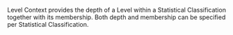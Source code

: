Level Context provides the depth of a Level within a Statistical Classification together with its membership. Both depth and membership can be specified per Statistical Classification.